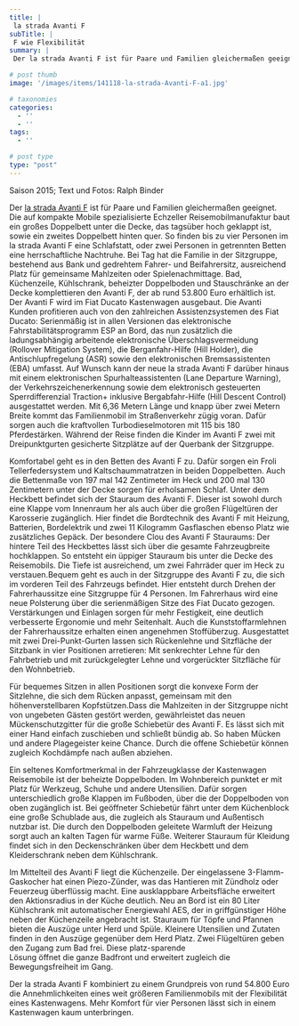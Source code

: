 ```yaml
---
title: |
 la strada Avanti F
subTitle: |
 F wie Flexibilität
summary: |
 Der la strada Avanti F ist für Paare und Familien gleichermaßen geeignet. Die auf kompakte Mobile spezialisierte Echzeller Reisemobilmanufaktur baut ein großes Doppelbett unter die Decke, das tagsüber hoch geklappt ist, sowie ein zweites Doppelbett hinten quer. So finden bis zu vier Personen im la strada Avanti F eine Schlafstatt

# post thumb
image: '/images/items/141118-la-strada-Avanti-F-a1.jpg'

# taxonomies
categories: 
  - ''
  - ''
tags:
  - ''

# post type
type: "post"
---
```


Saison 2015; Text und Fotos: Ralph Binder  

Der [la strada Avanti F](http://caravaningreisen.de/LinkClick.aspx?link=http%3a%2f%2flastrada-mobile.de%2f%3fapp%3dconfigurator%26mod%3dcategorie%26category%3d3%26itemid%3d38%26menuid%3d3%26subid%3d%26language%3d1&tabid=684&portalid=5&mid=1708) ist für Paare und Familien gleichermaßen geeignet. Die auf kompakte Mobile spezialisierte Echzeller Reisemobilmanufaktur baut ein großes Doppelbett unter die Decke, das tagsüber hoch geklappt ist, sowie ein zweites Doppelbett hinten quer. So finden bis zu vier Personen im la strada Avanti F eine Schlafstatt, oder zwei Personen in getrennten Betten eine herrschaftliche Nachtruhe. Bei Tag hat die Familie in der Sitzgruppe, bestehend aus Bank und gedrehtem Fahrer- und Beifahrersitz, ausreichend Platz für gemeinsame Mahlzeiten oder Spielenachmittage. Bad, Küchenzeile, Kühlschrank, beheizter Doppelboden und Stauschränke an der Decke komplettieren den Avanti F, der ab rund 53.800 Euro erhältlich ist. Der Avanti F wird im Fiat Ducato Kastenwagen ausgebaut. Die Avanti Kunden profitieren auch von den zahlreichen Assistenzsystemen des Fiat Ducato: Serienmäßig ist in allen Versionen das elektronische Fahrstabilitätsprogramm ESP an Bord, das nun zusätzlich die ladungsabhängig arbeitende elektronische Überschlagsvermeidung (Rollover Mitigation System), die Berganfahr-Hilfe (Hill Holder), die Antischlupfregelung (ASR) sowie den elektronischen Bremsassistenten (EBA) umfasst. Auf Wunsch kann der neue la strada Avanti F darüber hinaus mit einem elektronischen Spurhalteassistenten (Lane Departure Warning), der Verkehrszeichenerkennung sowie dem elektronisch gesteuerten Sperrdifferenzial Traction+ inklusive Bergabfahr-Hilfe (Hill Descent Control) ausgestattet werden. Mit 6,36 Metern Länge und knapp über zwei Metern Breite kommt das Familienmobil im Straßenverkehr zügig voran. Dafür sorgen auch die kraftvollen Turbodieselmotoren mit 115 bis 180 Pferdestärken. Während der Reise finden die Kinder im Avanti F zwei mit Dreipunktgurten gesicherte Sitzplätze auf der Querbank der Sitzgruppe.  

Komfortabel geht es in den Betten des Avanti F zu. Dafür sorgen ein Froli Tellerfedersystem und Kaltschaummatratzen in beiden Doppelbetten. Auch die Bettenmaße von 197 mal 142 Zentimeter im Heck und 200 mal 130 Zentimetern unter der Decke sorgen für erholsamen Schlaf. Unter dem Heckbett befindet sich der Stauraum des Avanti F. Dieser ist sowohl durch eine Klappe vom Innenraum her als auch über die großen Flügeltüren der Karosserie zugänglich. Hier findet die Bordtechnik des Avanti F mit Heizung, Batterien, Bordelektrik und zwei 11 Kilogramm Gasflaschen ebenso Platz wie zusätzliches Gepäck. Der besondere Clou des Avanti F Stauraums: Der hintere Teil des Heckbettes lässt sich über die gesamte Fahrzeugbreite hochklappen. So entsteht ein üppiger Stauraum bis unter die Decke des Reisemobils. Die Tiefe ist ausreichend, um zwei Fahrräder quer im Heck zu verstauen.Bequem geht es auch in der Sitzgruppe des Avanti F zu, die sich im vorderen Teil des Fahrzeugs befindet. Hier entsteht durch Drehen der Fahrerhaussitze eine Sitzgruppe für 4 Personen. Im Fahrerhaus wird eine neue Polsterung über die serienmäßigen Sitze des Fiat Ducato gezogen. Verstärkungen und Einlagen sorgen für mehr Festigkeit, eine deutlich verbesserte Ergonomie und mehr Seitenhalt. Auch die Kunststoffarmlehnen der Fahrerhaussitze erhalten einen angenehmen Stoffüberzug. Ausgestattet mit zwei Drei-Punkt-Gurten lassen sich Rückenlehne und Sitzfläche der Sitzbank in vier Positionen arretieren: Mit senkrechter Lehne für den Fahrbetrieb und mit zurückgelegter Lehne und vorgerückter Sitzfläche für den Wohnbetrieb.  

Für bequemes Sitzen in allen Positionen sorgt die konvexe Form der Sitzlehne, die sich dem Rücken anpasst, gemeinsam mit den höhenverstellbaren Kopfstützen.Dass die Mahlzeiten in der Sitzgruppe nicht von ungebeten Gästen gestört werden, gewährleistet das neuen Mückenschutzgitter für die große Schiebetür des Avanti F. Es lässt sich mit einer Hand einfach zuschieben und schließt bündig ab. So haben Mücken und andere Plagegeister keine Chance. Durch die offene Schiebetür können zugleich Kochdämpfe nach außen abziehen.  

Ein seltenes Komfortmerkmal in der Fahrzeugklasse der Kastenwagen Reisemobile ist der beheizte Doppelboden. Im Wohnbereich punktet er mit Platz für Werkzeug, Schuhe und andere Utensilien. Dafür sorgen unterschiedlich große Klappen im Fußboden, über die der Doppelboden von oben zugänglich ist. Bei geöffneter Schiebetür fährt unter dem Küchenblock eine große Schublade aus, die zugleich als Stauraum und Außentisch nutzbar ist. Die durch den Doppelboden geleitete Warmluft der Heizung sorgt auch an kalten Tagen für warme Füße. Weiterer Stauraum für Kleidung findet sich in den Deckenschränken über dem Heckbett und dem Kleiderschrank neben dem Kühlschrank.  

Im Mittelteil des Avanti F liegt die Küchenzeile. Der eingelassene 3-Flamm-Gaskocher hat einen Piezo-Zünder, was das Hantieren mit Zündholz oder Feuerzeug überflüssig macht. Eine ausklappbare Arbeitsfläche erweitert den Aktionsradius in der Küche deutlich. Neu an Bord ist ein 80 Liter Kühlschrank mit automatischer Energiewahl AES, der in griffgünstiger Höhe neben der Küchenzeile angebracht ist. Stauraum für Töpfe und Pfannen bieten die Auszüge unter Herd und Spüle. Kleinere Utensilien und Zutaten finden in den Auszüge gegenüber dem Herd Platz. Zwei Flügeltüren geben den Zugang zum Bad frei. Diese platz-sparende  
Lösung öffnet die ganze Badfront und erweitert zugleich die Bewegungsfreiheit im Gang.  

Der la strada Avanti F kombiniert zu einem Grundpreis von rund 54.800 Euro die Annehmlichkeiten eines weit größeren Familienmobils mit der Flexibilität eines Kastenwagens. Mehr Komfort für vier Personen lässt sich in einem Kastenwagen kaum unterbringen.  